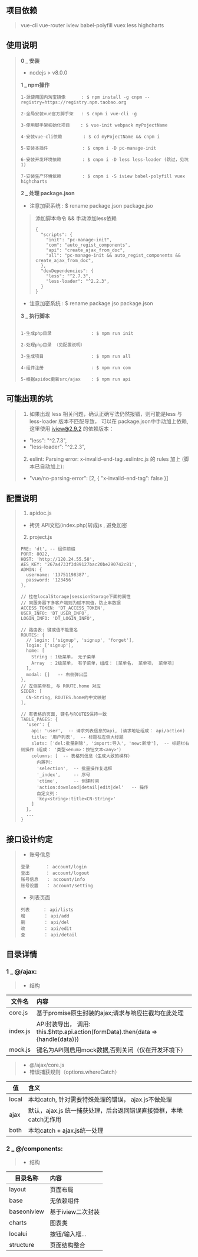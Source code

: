 
## 项目依赖
> vue-cli vue-router iview babel-polyfill vuex less highcharts

## 使用说明

> **0 _ 安装**
> * nodejs > v8.0.0
>
> **1 _ npm操作**
> ```
> 1-源使用国内淘宝镜像      : $ npm install -g cnpm --registry=https://registry.npm.taobao.org
>
> 2-全局安装vue官方脚手架   : $ cnpm i vue-cli -g
>
> 3-使用脚手架初始化项目    : $ vue-init webpack myPojectName
>
> 4-安装vue-cli依赖        : $ cd myPojectName && cnpm i
>
> 5-安装本插件             : $ cnpm i -D pc-manage-init
>
> 6-安装开发环境依赖        : $ cnpm i -D less less-loader (跳过，见坑1)
>
> 7-安装生产环境依赖        : $ cnpm i -S iview babel-polyfill vuex highcharts
>
> ```
>
> **2 _ 处理 package.json**
> * 注意加密系统 : $ rename package.json package.jso
> > 添加脚本命令 && 手动添加less依赖
> > ```
> > {
> >   "scripts": {
> >     "init": "pc-manage-init",
> >     "com": "auto_regist_components",
> >     "api": "create_ajax_from_doc",
> >     "all": "pc-manage-init && auto_regist_components && create_ajax_from_doc",
> >   },
> >   "devDependencies": {
> >     "less": "^2.7.3",
> >     "less-loader": "^2.2.3",
> >   }
> > }
> >
> > ```
> * 注意加密系统 : $ rename package.jso package.json
>
> **3 _ 执行脚本**
> ```
>
> 1-生成php目录               : $ npm run init
>
> 2-处理php目录 （见配置说明）
>
> 3-生成项目                  : $ npm run all
>
> 4-组件注册                  : $ npm run com
>
> 5-根据apidoc更新src/ajax    : $ npm run api
>
> ```


## 可能出现的坑

> 1. 如果出现 less 相关问题，确认正确写法仍然报错，则可能是less 与 less-loader 版本不匹配导致，
> 可以在 package.json中手动加上依赖, 这里使用 iview@2.9.2 的依赖版本：
> * "less": "^2.7.3",
> * "less-loader": "^2.2.3",
>
> 2. eslint: Parsing error: x-invalid-end-tag
> .eslintrc.js 的 rules 加上 (脚本已自动加上):
> * "vue/no-parsing-error": [2, { "x-invalid-end-tag": false }]

## 配置说明

> 1. apidoc.js
> *  拷贝 API文档(index.php)转成js , 避免加密
> 2. project.js
> ```
> PRE: 'dt', -- 组件前缀
> PORT: 8022,
> HOST: 'http://120.24.55.58',
> AES_KEY: '267a4733f3d89127bac20be290742c81',
> ADMIN: {
>   username: '13751198387',
>   password: '123456'
> },
> 
> // 挂在localStorage|sessionStorage下面的属性
> // 同服务器下多客户端则为赋不同值，防止串数据
> ACCESS_TOKEN: 'DT_ACCESS_TOKEN',
> USER_INFO: 'DT_USER_INFO',
> LOGIN_INFO: 'DT_LOGIN_INFO',
> 
> // 路由表: 键或值不能重名
> ROUTES: {
>   // login: ['signup', 'signup', 'forget'],
>   login: ['signup'],
>   home: [
>     String : 1级菜单， 无子菜单
>     Array  : 2级菜单， 有子菜单，组成： [菜单名， 菜单项， 菜单项]
>   ],
>   modal: []   -- 右侧弹出层
> },
> // 左侧菜单栏, 与 ROUTE.home 对应
> SIDER: [
>   CN-String, ROUTES.home的中文映射
> ],
>
> // 有表格的页面, 键名与ROUTES保持一致
> TABLE_PAGES: {
>   'user': {
>     api: 'user',  -- 请求列表信息的api, (请求地址组成： api/action)
>     title: '用户列表',  -- 标题栏左侧大标题
>     slots: ['del:批量删除', 'import:导入', 'new:新增'],  -- 标题栏右侧操作（组成： '类型<enum>：按钮文本<any>'）
>     columns: [  -- 表格列信息（生成大致的模样）
>       内置列:
>       'selection',  -- 批量操作复选框
>       '_index',     -- 序号
>       'ctime',      -- 创建时间
>       'action:download|detail|edit|del'   -- 操作
>       自定义列：
>       'key<string>:title<CN-String>'
>     ]
>   },
>   ...
> }
> ```

## 接口设计约定

> * 账号信息
> ```
> 登录　　　 ： account/login
> 登出　　　 ： account/logout
> 账号信息   ： account/info
> 账号设置   ： account/setting
> ```
> * 列表页面
> ```
> 列表　　　： api/lists
> 增       ： api/add
> 删       ： api/del
> 改       ： api/edit
> 查       ： api/detail
> ```

## 目录详情

### 1 _ @/ajax:
> * 结构
>
 | 文件名    | 内容
 | --------  | :-----
 | core.js   | 基于promise原生封装的ajax;请求与响应拦截均在此处理
 | index.js  | API封装导出， 调用: this.$http.api.action(formData<object>).then(data => {handle(data)})
 | mock.js   | 键名为API则启用mock数据,否则关闭（仅在开发环境下）
> * @/ajax/core.js
> * 错误捕获规则（options.whereCatch）
>
 | 值<string> | 含义
 | --------   | :-----
 | local      | 本地catch, 针对需要特殊处理的错误， ajax.js不做处理
 | ajax       | 默认，ajax.js 统一捕获处理，后台返回错误直接弹框，本地catch无作用
 | both       | 本地catch + ajax.js统一处理
>
### 2 _ @/components:
> * 结构
>
 | 目录名称       | 内容
 | --------       | :-----
 | layout         | 页面布局
 | base           | 无依赖组件
 | baseoniview    | 基于iview二次封装
 | charts         | 图表类
 | localui        | 按钮/输入框...
 | structure      | 页面结构整合

